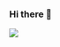 ### Hi there 👋

[![](https://github-readme-stats.vercel.app/api?username=g2384&show_icons=true&hide_title=true&theme=nightowl)](https://github.com/g2384)

